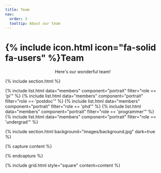 ```yaml
---
title: Team
nav:
  order: 3
  tooltip: About our team
---
```


# {% include icon.html icon="fa-solid fa-users" %}Team

<div style="text-align: center;">
  Here's our wonderful team!
</div>

{% include section.html %}

{% include list.html data="members" component="portrait" filter="role == 'pi'" %}
{% include list.html data="members" component="portrait" filter="role == 'postdoc'" %}
{% include list.html data="members" component="portrait" filter="role == 'phd'" %}
{% include list.html data="members" component="portrait" filter="role == 'programmer'" %}
{% include list.html data="members" component="portrait" filter="role == 'undergrad'" %}

{% include section.html background="images/background.jpg" dark=true %}

{% capture content %}

{% endcapture %}

{% include grid.html style="square" content=content %}
